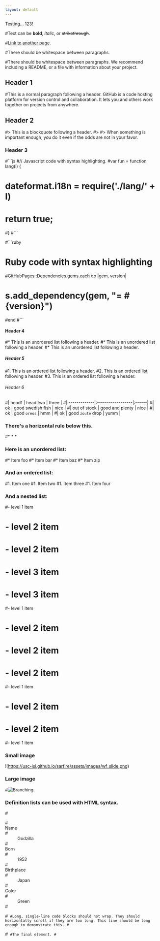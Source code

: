 ```yaml
---
layout: default
---
```


Testing... 123!

#Text can be **bold**, _italic_, or ~~strikethrough~~.

#[Link to another page](./another-page.html).

#There should be whitespace between paragraphs.

#There should be whitespace between paragraphs. We recommend including a README, or a file with information about your project.

## Header 1

#This is a normal paragraph following a header. GitHub is a code hosting platform for version control and collaboration. It lets you and others work together on projects from anywhere.

## Header 2

#> This is a blockquote following a header.
#>
#> When something is important enough, you do it even if the odds are not in your favor.

### Header 3

#```js
#// Javascript code with syntax highlighting.
#var fun = function lang(l) {
#  dateformat.i18n = require('./lang/' + l)
 # return true;
#}
#```

#```ruby
# Ruby code with syntax highlighting
#GitHubPages::Dependencies.gems.each do |gem, version|
#  s.add_dependency(gem, "= #{version}")
#end
#```

#### Header 4

#*   This is an unordered list following a header.
#*   This is an unordered list following a header.
#*   This is an unordered list following a header.

##### Header 5

#1.  This is an ordered list following a header.
#2.  This is an ordered list following a header.
#3.  This is an ordered list following a header.

###### Header 6

#| head1        | head two          | three |
#|:-------------|:------------------|:------|
#| ok           | good swedish fish | nice  |
#| out of stock | good and plenty   | nice  |
#| ok           | good `oreos`      | hmm   |
#| ok           | good `zoute` drop | yumm  |

### There's a horizontal rule below this.

#* * *

### Here is an unordered list:

#*   Item foo
#*   Item bar
#*   Item baz
#*   Item zip

### And an ordered list:

#1.  Item one
#1.  Item two
#1.  Item three
#1.  Item four

### And a nested list:

#- level 1 item
#  - level 2 item
 # - level 2 item
#    - level 3 item
#    - level 3 item
#- level 1 item
#  - level 2 item
#  - level 2 item
#  - level 2 item
#- level 1 item
#  - level 2 item
#  - level 2 item
#- level 1 item

### Small image

!(https://usc-isi.github.io/sarfire/assets/images/wf_slide.png)

### Large image

#![Branching](https://guides.github.com/activities/hello-world/branching.png)


### Definition lists can be used with HTML syntax.

#<dl>
#<dt>Name</dt>
#<dd>Godzilla</dd>
#<dt>Born</dt>
#<dd>1952</dd>
#<dt>Birthplace</dt>
#<dd>Japan</dd>
#<dt>Color</dt>
#<dd>Green</dd>
#</dl>

#```
#Long, single-line code blocks should not wrap. They should horizontally scroll if they are too long. This line should be long enough to demonstrate this.
#```

#```
#The final element.
#```
